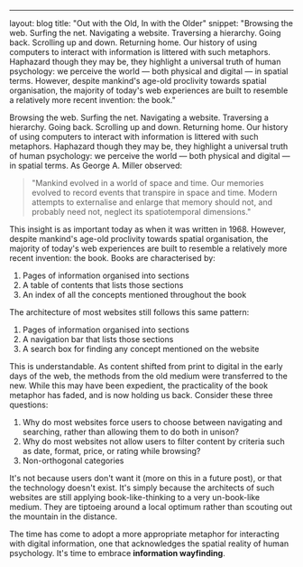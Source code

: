 ---
layout: blog
title: "Out with the Old, In with the Older"
snippet: "Browsing the web. Surfing the net. Navigating a website. Traversing a hierarchy. Going back. Scrolling up and down. Returning home. Our history of using computers to interact with information is littered with such metaphors. Haphazard though they may be, they highlight a universal truth of human psychology: we perceive the world — both physical and digital —  in spatial terms. However, despite mankind's age-old proclivity towards spatial organisation, the majority of today's web experiences are built to resemble a relatively more recent invention: the book."

Browsing the web. Surfing the net. Navigating a website. Traversing a hierarchy. Going back. Scrolling up and down. Returning home. Our history of using computers to interact with information is littered with such metaphors. Haphazard though they may be, they highlight a universal truth of human psychology: we perceive the world — both physical and digital —  in spatial terms. As George A. Miller observed:

> "Mankind evolved in a world of space and time. Our memories evolved to record events that transpire in space and time. Modern attempts to externalise and enlarge that memory should not, and probably need not, neglect its spatiotemporal dimensions."

This insight is as important today as when it was written in 1968. However, despite mankind's age-old proclivity towards spatial organisation, the majority of today's web experiences are built to resemble a relatively more recent invention: the book. Books are characterised by:

1. Pages of information organised into sections
2. A table of contents that lists those sections
3. An index of all the concepts mentioned throughout the book 

The architecture of most websites still follows this same pattern:

1. Pages of information organised into sections
2. A navigation bar that lists those sections
3. A search box for finding any concept mentioned on the website

This is understandable. As content shifted from print to digital in the early days of the web, the methods from the old medium were transferred to the new. While this may have been expedient, the practicality of the book metaphor has faded, and is now holding us back. Consider these three questions:

1. Why do most websites force users to choose between navigating and searching, rather than allowing them to do both in unison?
2. Why do most websites not allow users to filter content by criteria such as date, format, price, or rating while browsing?
3. Non-orthogonal categories

It's not because users don't want it (more on this in a future post), or that the technology doesn't exist. It's simply because the architects of such websites are still applying book-like-thinking to a very un-book-like medium. They are tiptoeing around a local optimum rather than scouting out the mountain in the distance.

The time has come to adopt a more appropriate metaphor for interacting with digital information, one that acknowledges the spatial reality of human psychology. It's time to embrace  **information wayfinding**.